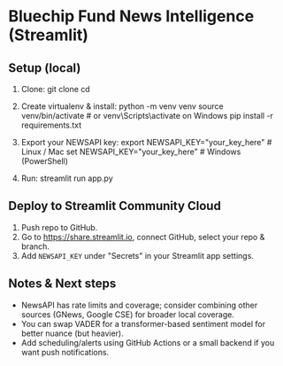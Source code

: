 # Bluechip Fund News Intelligence (Streamlit)

## Setup (local)
1. Clone:
   git clone <your-repo>
   cd <your-repo>

2. Create virtualenv & install:
   python -m venv venv
   source venv/bin/activate  # or venv\\Scripts\\activate on Windows
   pip install -r requirements.txt

3. Export your NEWSAPI key:
   export NEWSAPI_KEY="your_key_here"   # Linux / Mac
   set NEWSAPI_KEY="your_key_here"      # Windows (PowerShell)

4. Run:
   streamlit run app.py

## Deploy to Streamlit Community Cloud
1. Push repo to GitHub.
2. Go to https://share.streamlit.io, connect GitHub, select your repo & branch.
3. Add `NEWSAPI_KEY` under "Secrets" in your Streamlit app settings.

## Notes & Next steps
- NewsAPI has rate limits and coverage; consider combining other sources (GNews, Google CSE) for broader local coverage.
- You can swap VADER for a transformer-based sentiment model for better nuance (but heavier).
- Add scheduling/alerts using GitHub Actions or a small backend if you want push notifications.
